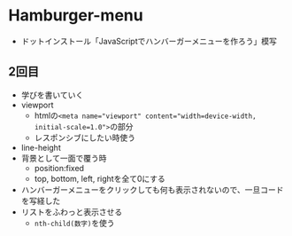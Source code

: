 # Hamburger-menu
- ドットインストール「JavaScriptでハンバーガーメニューを作ろう」模写

## 2回目
- 学びを書いていく
- viewport
    - htmlの`<meta name="viewport" content="width=device-width, initial-scale=1.0">`の部分
    - レスポンシブにしたい時使う
- line-height
- 背景として一面で覆う時
    - position:fixed
    - top, bottom, left, rightを全て0にする
- ハンバーガーメニューをクリックしても何も表示されないので、一旦コードを写経した
- リストをふわっと表示させる
    - `nth-child(数字)`を使う
